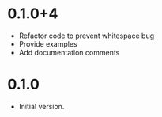 # 0.1.0+4
- Refactor code to prevent whitespace bug
- Provide examples
- Add documentation comments

# 0.1.0
- Initial version.
